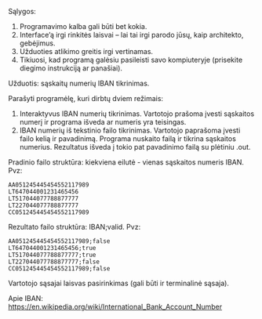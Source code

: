 Sąlygos:

1.	Programavimo kalba gali būti bet kokia. 
2.	Interface’ą irgi rinkitės laisvai – lai tai irgi parodo jūsų, kaip architekto, gebėjimus.
3.	Užduoties atlikimo greitis irgi vertinamas.
4.	Tikiuosi, kad programą galėsiu pasileisti savo kompiuteryje (prisekite diegimo instrukciją ar panašiai).

Užduotis: sąskaitų numerių IBAN tikrinimas.

Parašyti programėlę, kuri dirbtų dviem režimais:
1.	Interaktyvus IBAN numerių tikrinimas. Vartotojo prašoma įvesti sąskaitos numerį ir programa išveda ar numeris yra teisingas.
2.	IBAN numerių iš tekstinio failo tikrinimas. Vartotojo paprašoma įvesti failo kelią ir pavadinimą. Programa nuskaito failą ir tikrina sąskaitos numerius. Rezultatus išveda į tokio pat pavadinimo failą su plėtiniu .out.

Pradinio failo struktūra: kiekviena eilutė - vienas sąskaitos numeris IBAN. Pvz:

	AA051245445454552117989
	LT647044001231465456
	LT517044077788877777
	LT227044077788877777
	CC051245445454552117989



Rezultato failo struktūra: IBAN;valid. Pvz:

	AA051245445454552117989;false
	LT647044001231465456;true
	LT517044077788877777;true
	LT227044077788877777;false
	CC051245445454552117989;false

Vartotojo sąsajai laisvas pasirinkimas (gali būti ir terminalinė sąsaja).

Apie IBAN: https://en.wikipedia.org/wiki/International_Bank_Account_Number  
